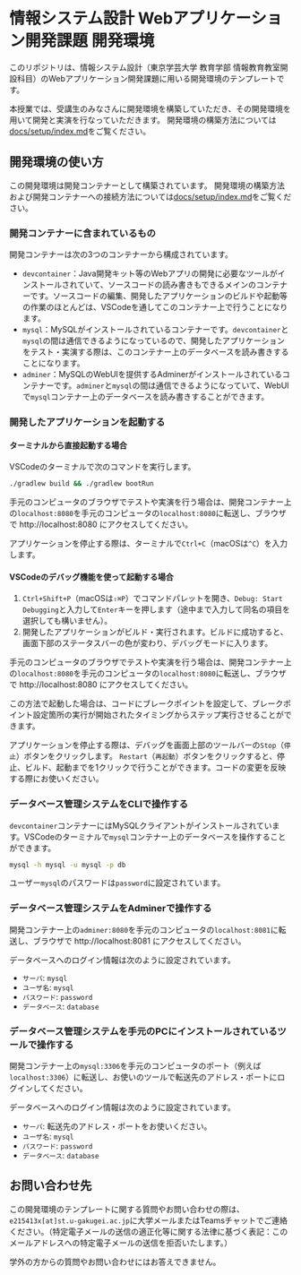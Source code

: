 # 情報システム設計 Webアプリケーション開発課題 開発環境

このリポジトリは、情報システム設計（東京学芸大学 教育学部 情報教育教室開設科目）のWebアプリケーション開発課題に用いる開発環境のテンプレートです。

本授業では、受講生のみなさんに開発環境を構築していただき、その開発環境を用いて開発と実演を行なっていただきます。
開発環境の構築方法については[docs/setup/index.md](docs/setup/index.md)をご覧ください。

## 開発環境の使い方

この開発環境は開発コンテナーとして構築されています。
開発環境の構築方法および開発コンテナーへの接続方法については[docs/setup/index.md](docs/setup/index.md)をご覧ください。

### 開発コンテナーに含まれているもの

開発コンテナーは次の3つのコンテナーから構成されています。
  - `devcontainer`：Java開発キット等のWebアプリの開発に必要なツールがインストールされていて、ソースコードの読み書きもできるメインのコンテナーです。ソースコードの編集、開発したアプリケーションのビルドや起動等の作業のほとんどは、VSCodeを通してこのコンテナー上で行うことになります。
  - `mysql`：MySQLがインストールされているコンテナーです。`devcontainer`と`mysql`の間は通信できるようになっているので、開発したアプリケーションをテスト・実演する際は、このコンテナー上のデータベースを読み書きすることになります。
  - `adminer`：MySQLのWebUIを提供するAdminerがインストールされているコンテナーです。`adminer`と`mysql`の間は通信できるようになっていて、WebUIで`mysql`コンテナー上のデータベースを読み書きすることができます。

### 開発したアプリケーションを起動する

#### ターミナルから直接起動する場合

VSCodeのターミナルで次のコマンドを実行します。

```sh
./gradlew build && ./gradlew bootRun
```

手元のコンピュータのブラウザでテストや実演を行う場合は、開発コンテナー上の`localhost:8080`を手元のコンピュータの`localhost:8080`に転送し、ブラウザで http://localhost:8080 にアクセスしてください。

アプリケーションを停止する際は、ターミナルで`Ctrl+C`（macOSは`^C`）を入力します。

#### VSCodeのデバッグ機能を使って起動する場合

1. `Ctrl+Shift+P`（macOSは`⇧⌘P`）でコマンドパレットを開き、`Debug: Start Debugging`と入力して`Enter`キーを押します（途中まで入力して同名の項目を選択しても構いません）。
2. 開発したアプリケーションがビルド・実行されます。ビルドに成功すると、画面下部のステータスバーの色が変わり、デバッグモードに入ります。

手元のコンピュータのブラウザでテストや実演を行う場合は、開発コンテナー上の`localhost:8080`を手元のコンピュータの`localhost:8080`に転送し、ブラウザで http://localhost:8080 にアクセスしてください。

この方法で起動した場合は、コードにブレークポイントを設定して、ブレークポイント設定箇所の実行が開始されたタイミングからステップ実行させることができます。

アプリケーションを停止する際は、デバッグを画面上部のツールバーの`Stop`（`停止`）ボタンをクリックします。
`Restart`（`再起動`）ボタンをクリックすると、停止、ビルド、起動までを1クリックで行うことができます。コードの変更を反映する際にお使いください。

### データベース管理システムをCLIで操作する

`devcontainer`コンテナーにはMySQLクライアントがインストールされています。VSCodeのターミナルで`mysql`コンテナー上のデータベースを操作することができます。

```sh
mysql -h mysql -u mysql -p db
```

ユーザー`mysql`のパスワードは`password`に設定されています。

### データベース管理システムをAdminerで操作する

開発コンテナー上の`adminer:8080`を手元のコンピュータの`localhost:8081`に転送し、ブラウザで http://localhost:8081 にアクセスしてください。

データベースへのログイン情報は次のように設定されています。

- `サーバ`: `mysql`
- `ユーザ名`: `mysql`
- `パスワード`: `password`
- `データベース`: `database`

### データベース管理システムを手元のPCにインストールされているツールで操作する

開発コンテナー上の`mysql:3306`を手元のコンピュータのポート（例えば`localhost:3306`）に転送し、お使いのツールで転送先のアドレス・ポートにログインしてください。

データベースへのログイン情報は次のように設定されています。

- `サーバ`: 転送先のアドレス・ポートをお使いください。
- `ユーザ名`: `mysql`
- `パスワード`: `password`
- `データベース`: `database`


## お問い合わせ先

この開発環境のテンプレートに関する質問やお問い合わせの際は、`e215413x[at]st.u-gakugei.ac.jp`に大学メールまたはTeamsチャットでご連絡ください。（特定電子メールの送信の適正化等に関する法律に基づく表記：このメールアドレスへの特定電子メールの送信を拒否いたします。）

学外の方からの質問やお問い合わせにはお答えできません。
